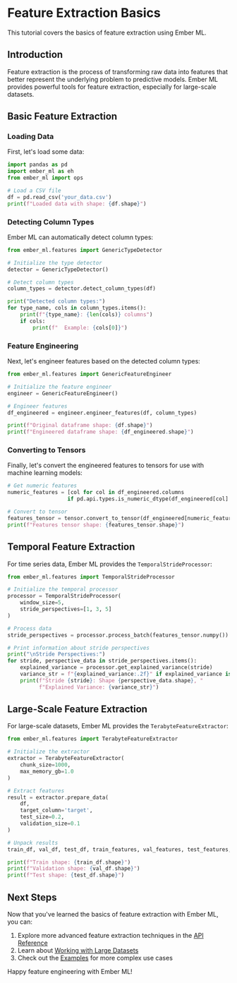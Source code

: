 # Feature Extraction Basics

This tutorial covers the basics of feature extraction using Ember ML.

## Introduction

Feature extraction is the process of transforming raw data into features that better represent the underlying problem to predictive models. Ember ML provides powerful tools for feature extraction, especially for large-scale datasets.

## Basic Feature Extraction

### Loading Data

First, let's load some data:

```python
import pandas as pd
import ember_ml as eh
from ember_ml import ops

# Load a CSV file
df = pd.read_csv('your_data.csv')
print(f"Loaded data with shape: {df.shape}")
```

### Detecting Column Types

Ember ML can automatically detect column types:

```python
from ember_ml.features import GenericTypeDetector

# Initialize the type detector
detector = GenericTypeDetector()

# Detect column types
column_types = detector.detect_column_types(df)

print("Detected column types:")
for type_name, cols in column_types.items():
    print(f"{type_name}: {len(cols)} columns")
    if cols:
        print(f"  Example: {cols[0]}")
```

### Feature Engineering

Next, let's engineer features based on the detected column types:

```python
from ember_ml.features import GenericFeatureEngineer

# Initialize the feature engineer
engineer = GenericFeatureEngineer()

# Engineer features
df_engineered = engineer.engineer_features(df, column_types)

print(f"Original dataframe shape: {df.shape}")
print(f"Engineered dataframe shape: {df_engineered.shape}")
```

### Converting to Tensors

Finally, let's convert the engineered features to tensors for use with machine learning models:

```python
# Get numeric features
numeric_features = [col for col in df_engineered.columns
                   if pd.api.types.is_numeric_dtype(df_engineered[col].dtype)]

# Convert to tensor
features_tensor = tensor.convert_to_tensor(df_engineered[numeric_features].values)
print(f"Features tensor shape: {features_tensor.shape}")
```

## Temporal Feature Extraction

For time series data, Ember ML provides the `TemporalStrideProcessor`:

```python
from ember_ml.features import TemporalStrideProcessor

# Initialize the temporal processor
processor = TemporalStrideProcessor(
    window_size=5,
    stride_perspectives=[1, 3, 5]
)

# Process data
stride_perspectives = processor.process_batch(features_tensor.numpy())

# Print information about stride perspectives
print("\nStride Perspectives:")
for stride, perspective_data in stride_perspectives.items():
    explained_variance = processor.get_explained_variance(stride)
    variance_str = f"{explained_variance:.2f}" if explained_variance is not None else "N/A"
    print(f"Stride {stride}: Shape {perspective_data.shape}, "
          f"Explained Variance: {variance_str}")
```

## Large-Scale Feature Extraction

For large-scale datasets, Ember ML provides the `TerabyteFeatureExtractor`:

```python
from ember_ml.features import TerabyteFeatureExtractor

# Initialize the extractor
extractor = TerabyteFeatureExtractor(
    chunk_size=1000,
    max_memory_gb=1.0
)

# Extract features
result = extractor.prepare_data(
    df,
    target_column='target',
    test_size=0.2,
    validation_size=0.1
)

# Unpack results
train_df, val_df, test_df, train_features, val_features, test_features, scaler, imputer = result

print(f"Train shape: {train_df.shape}")
print(f"Validation shape: {val_df.shape}")
print(f"Test shape: {test_df.shape}")
```

## Next Steps

Now that you've learned the basics of feature extraction with Ember ML, you can:

1. Explore more advanced feature extraction techniques in the [API Reference](../api/index.md)
2. Learn about [Working with Large Datasets](large_datasets.md)
3. Check out the [Examples](../examples/index.md) for more complex use cases

Happy feature engineering with Ember ML!